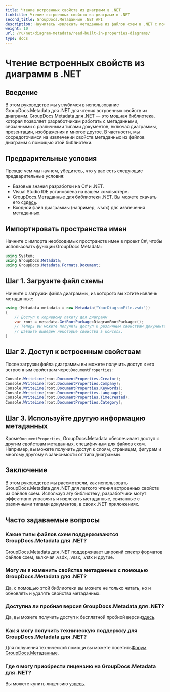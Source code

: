 ```yaml
---
title: Чтение встроенных свойств из диаграмм в .NET
linktitle: Чтение встроенных свойств из диаграмм в .NET
second_title: GroupDocs.Метаданные .NET API
description: Научитесь извлекать метаданные из файлов схем в .NET с помощью GroupDocs.Metadata. Повышение эффективности управления и анализа документов.
weight: 10
url: /ru/net/diagram-metadata/read-built-in-properties-diagrams/
type: docs
---
```

# Чтение встроенных свойств из диаграмм в .NET

## Введение
В этом руководстве мы углубимся в использование GroupDocs.Metadata для .NET для чтения встроенных свойств из диаграмм. GroupDocs.Metadata для .NET — это мощная библиотека, которая позволяет разработчикам работать с метаданными, связанными с различными типами документов, включая диаграммы, презентации, изображения и многое другое. В частности, мы сосредоточимся на извлечении свойств метаданных из файлов диаграмм с помощью этой библиотеки.
## Предварительные условия
Прежде чем мы начнем, убедитесь, что у вас есть следующие предварительные условия:
- Базовые знания разработки на C# и .NET.
- Visual Studio IDE установлена на вашем компьютере.
-  GroupDocs.Метаданные для библиотеки .NET. Вы можете скачать его с[здесь](https://releases.groupdocs.com/metadata/net/).
- Входной файл диаграммы (например, .vsdx) для извлечения метаданных.

## Импортировать пространства имен
Начните с импорта необходимых пространств имен в проект C#, чтобы использовать функции GroupDocs.Metadata:
```csharp
using System;
using GroupDocs.Metadata;
using GroupDocs.Metadata.Formats.Document;
```
## Шаг 1. Загрузите файл схемы
Начните с загрузки файла диаграммы, из которого вы хотите извлечь метаданные:
```csharp
using (Metadata metadata = new Metadata("YourDiagramFile.vsdx"))
{
    // Доступ к корневому пакету для диаграмм
    var root = metadata.GetRootPackage<DiagramRootPackage>();
    // Теперь вы можете получить доступ к различным свойствам документа.
    // Давайте выведем некоторые свойства в консоль.
}
```
## Шаг 2. Доступ к встроенным свойствам
 После загрузки файла диаграммы вы можете получить доступ к его встроенным свойствам через`DocumentProperties`:
```csharp
Console.WriteLine(root.DocumentProperties.Creator);
Console.WriteLine(root.DocumentProperties.Company);
Console.WriteLine(root.DocumentProperties.Keywords);
Console.WriteLine(root.DocumentProperties.Language);
Console.WriteLine(root.DocumentProperties.TimeCreated);
Console.WriteLine(root.DocumentProperties.Category);
```
## Шаг 3. Используйте другую информацию метаданных
 Кроме`DocumentProperties`, GroupDocs.Metadata обеспечивает доступ к другим свойствам метаданных, специфичным для файлов схем. Например, вы можете получить доступ к слоям, страницам, фигурам и многому другому в зависимости от типа диаграммы.

## Заключение
В этом руководстве мы рассмотрели, как использовать GroupDocs.Metadata для .NET для легкого чтения встроенных свойств из файлов схем. Используя эту библиотеку, разработчики могут эффективно управлять и извлекать метаданные, связанные с различными типами документов, в своих .NET-приложениях.

## Часто задаваемые вопросы
### Какие типы файлов схем поддерживаются GroupDocs.Metadata для .NET?
GroupDocs.Metadata для .NET поддерживает широкий спектр форматов файлов схем, включая .vsdx, .vssx, .vstx и другие.
### Могу ли я изменить свойства метаданных с помощью GroupDocs.Metadata для .NET?
Да, с помощью этой библиотеки вы можете не только читать, но и обновлять и удалять свойства метаданных.
### Доступна ли пробная версия GroupDocs.Metadata для .NET?
 Да, вы можете получить доступ к бесплатной пробной версии[здесь](https://releases.groupdocs.com/).
### Как я могу получить техническую поддержку для GroupDocs.Metadata для .NET?
 Для получения технической помощи вы можете посетить[Форум GroupDocs.Метаданные](https://forum.groupdocs.com/c/metadata/14).
### Где я могу приобрести лицензию на GroupDocs.Metadata для .NET?
 Вы можете купить лицензию у[здесь](https://purchase.groupdocs.com/buy).